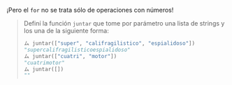 ¡Pero el `for` no se trata sólo de operaciones con números!

> Definí la función `juntar` que tome por parámetro una lista de strings y los una de la siguiente forma: 
> 
> ```python
> ム juntar(["super", "califragilistico", "espialidoso"])
> "supercalifragilisticoespialidoso"
> ム juntar(["cuatri", "motor"])
> "cuatrimotor"
> ム juntar([])
> ""
> ```